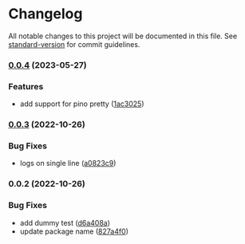 # Changelog

All notable changes to this project will be documented in this file. See [standard-version](https://github.com/conventional-changelog/standard-version) for commit guidelines.

### [0.0.4](https://github.com/lmesacademy/clog/compare/v0.0.3...v0.0.4) (2023-05-27)


### Features

* add support for pino pretty ([1ac3025](https://github.com/lmesacademy/clog/commit/1ac30252039d60fad9d62072dcb75a048f122d57))

### [0.0.3](https://github.com/lmesacademy/clog/compare/v0.0.2...v0.0.3) (2022-10-26)


### Bug Fixes

* logs on single line ([a0823c9](https://github.com/lmesacademy/clog/commit/a0823c9f5730d07648412a4a262aab60a44b0627))

### 0.0.2 (2022-10-26)


### Bug Fixes

* add dummy test ([d6a408a](https://github.com/lmesacademy/clog/commit/d6a408a756b449db3338ad6f44e5ac5c2d688062))
* update package name ([827a4f0](https://github.com/lmesacademy/clog/commit/827a4f0408f2c02f22aac6876a4c7c89c54fa916))
